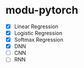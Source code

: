 # modu-pytorch

- [x] Linear Regression
- [x] Logistic Regression
- [x] Softmax Regression
- [x] DNN
- [ ] CNN
- [ ] RNN
